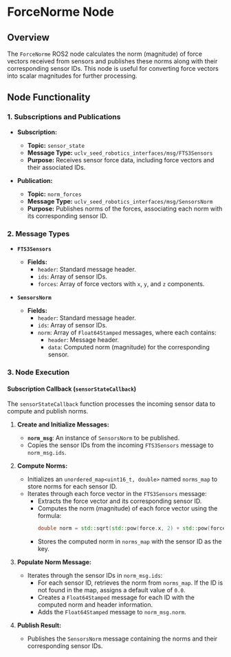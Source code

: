 # ForceNorme Node

## Overview

The `ForceNorme` ROS2 node calculates the norm (magnitude) of force vectors received from sensors and publishes these norms along with their corresponding sensor IDs. This node is useful for converting force vectors into scalar magnitudes for further processing.

## Node Functionality

### 1. Subscriptions and Publications

- **Subscription:**
  - **Topic:** `sensor_state`
  - **Message Type:** `uclv_seed_robotics_interfaces/msg/FTS3Sensors`
  - **Purpose:** Receives sensor force data, including force vectors and their associated IDs.

- **Publication:**
  - **Topic:** `norm_forces`
  - **Message Type:** `uclv_seed_robotics_interfaces/msg/SensorsNorm`
  - **Purpose:** Publishes norms of the forces, associating each norm with its corresponding sensor ID.

### 2. Message Types

- **`FTS3Sensors`**
  - **Fields:**
    - `header`: Standard message header.
    - `ids`: Array of sensor IDs.
    - `forces`: Array of force vectors with `x`, `y`, and `z` components.

- **`SensorsNorm`**
  - **Fields:**
    - `header`: Standard message header.
    - `ids`: Array of sensor IDs.
    - `norm`: Array of `Float64Stamped` messages, where each contains:
      - `header`: Message header.
      - `data`: Computed norm (magnitude) for the corresponding sensor.

### 3. Node Execution

#### Subscription Callback (`sensorStateCallback`)

The `sensorStateCallback` function processes the incoming sensor data to compute and publish norms.

1. **Create and Initialize Messages:**
   - **`norm_msg`**: An instance of `SensorsNorm` to be published.
   - Copies the sensor IDs from the incoming `FTS3Sensors` message to `norm_msg.ids`.

2. **Compute Norms:**
   - Initializes an `unordered_map<uint16_t, double>` named `norms_map` to store norms for each sensor ID.
   - Iterates through each force vector in the `FTS3Sensors` message:
     - Extracts the force vector and its corresponding sensor ID.
     - Computes the norm (magnitude) of each force vector using the formula:
       ```cpp
       double norm = std::sqrt(std::pow(force.x, 2) + std::pow(force.y, 2) + std::pow(force.z, 2)) / 1000.0;
       ```
     - Stores the computed norm in `norms_map` with the sensor ID as the key.

3. **Populate Norm Message:**
   - Iterates through the sensor IDs in `norm_msg.ids`:
     - For each sensor ID, retrieves the norm from `norms_map`. If the ID is not found in the map, assigns a default value of `0.0`.
     - Creates a `Float64Stamped` message for each ID with the computed norm and header information.
     - Adds the `Float64Stamped` message to `norm_msg.norm`.

4. **Publish Result:**
   - Publishes the `SensorsNorm` message containing the norms and their corresponding sensor IDs.
